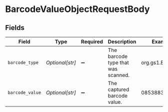 # BarcodeValueObjectRequestBody


## Fields

| Field                              | Type                               | Required                           | Description                        | Example                            |
| ---------------------------------- | ---------------------------------- | ---------------------------------- | ---------------------------------- | ---------------------------------- |
| `barcode_type`                     | *Optional[str]*                    | :heavy_minus_sign:                 | The barcode type that was scanned. | org.gs1.EAN-13                     |
| `barcode_value`                    | *Optional[str]*                    | :heavy_minus_sign:                 | The captured barcode value.        | 0853883003114                      |